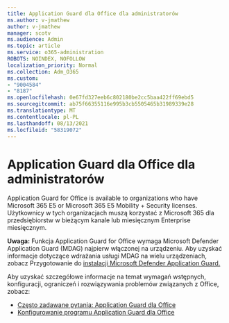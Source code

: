 ```yaml
---
title: Application Guard dla Office dla administratorów
ms.author: v-jmathew
author: v-jmathew
manager: scotv
ms.audience: Admin
ms.topic: article
ms.service: o365-administration
ROBOTS: NOINDEX, NOFOLLOW
localization_priority: Normal
ms.collection: Adm_O365
ms.custom:
- "9004584"
- "8187"
ms.openlocfilehash: 0e67fd327eeb6c802180be2cc5baa422ff69ebd5
ms.sourcegitcommit: ab75f66355116e995b3cb5505465b31989339e28
ms.translationtype: MT
ms.contentlocale: pl-PL
ms.lasthandoff: 08/13/2021
ms.locfileid: "58319072"
---
```

# <a name="application-guard-for-office-for-admins"></a>Application Guard dla Office dla administratorów

Application Guard for Office is available to organizations who have Microsoft 365 E5 or Microsoft 365 E5 Mobility + Security licenses. Użytkownicy w tych organizacjach muszą korzystać z Microsoft 365 dla przedsiębiorstw w bieżącym kanale lub miesięcznym Enterprise miesięcznym.

**Uwaga:** Funkcja Application Guard for Office wymaga Microsoft Defender Application Guard (MDAG) najpierw włączonej na urządzeniu. Aby uzyskać informacje dotyczące wdrażania usługi MDAG na wielu urządzeniach, zobacz Przygotowanie do [instalacji Microsoft Defender Application Guard.](https://docs.microsoft.com/windows/security/threat-protection/microsoft-defender-application-guard/install-md-app-guard)

Aby uzyskać szczegółowe informacje na temat wymagań wstępnych, konfiguracji, ograniczeń i rozwiązywania problemów związanych z Office, zobacz:

- [Często zadawane pytania: Application Guard dla Office](https://support.microsoft.com/office/application-guard-for-office-9e0fb9c2-ffad-43bf-8ba3-78f785fdba46)
- [Konfigurowanie programu Application Guard dla Office](https://docs.microsoft.com/microsoft-365/security/office-365-security/install-app-guard)
